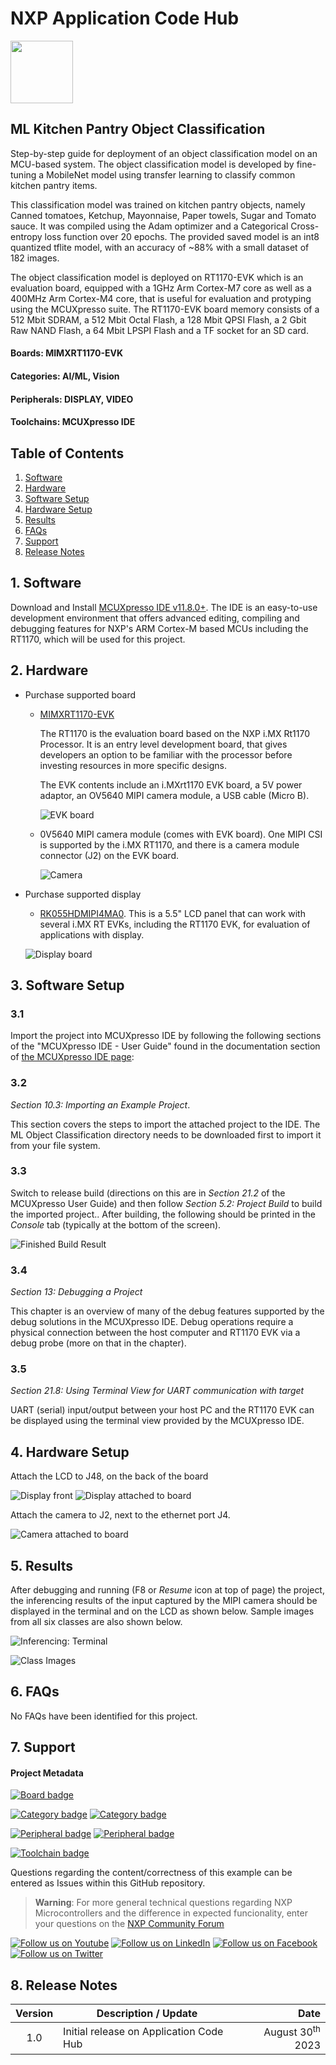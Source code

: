 # NXP Application Code Hub
[<img src="https://mcuxpresso.nxp.com/static/icon/nxp-logo-color.svg" width="100"/>](https://www.nxp.com)

## ML Kitchen Pantry Object Classification

Step-by-step guide for deployment of an object classification model on an MCU-based system. The object classification model is developed by fine-tuning a MobileNet model using transfer learning to classify common kitchen pantry items. 

This classification model was trained on kitchen pantry objects, namely Canned tomatoes, Ketchup, Mayonnaise, Paper towels, Sugar and Tomato sauce. It was compiled using the Adam optimizer and a Categorical Cross-entropy loss function over 20 epochs. The provided saved model is an int8 quantized tflite model, with an accuracy of ~88% with a small dataset of 182 images. 

The object classification model is deployed on RT1170-EVK which is an evaluation board, equipped with a 1GHz Arm Cortex-M7 core as well as a 400MHz Arm Cortex-M4 core, that is useful for evaluation and protyping using the MCUXpresso suite. The RT1170-EVK board memory consists of a 512 Mbit SDRAM, a 512 Mbit Octal Flash, a 128 Mbit QPSI Flash, a 2 Gbit Raw NAND Flash, a 64 Mbit LPSPI Flash and a TF socket for an SD card. 


#### Boards: MIMXRT1170-EVK
#### Categories: AI/ML, Vision
#### Peripherals: DISPLAY, VIDEO
#### Toolchains: MCUXpresso IDE

## Table of Contents
1. [Software](#step1)
2. [Hardware](#step2)
3. [Software Setup](#step3)
4. [Hardware Setup](#step4)
5. [Results](#step5)
6. [FAQs](#step6) 
7. [Support](#step7)
8. [Release Notes](#step8)

## 1. Software<a name="step1"></a>
<!-- ### 1.1 Software Packages   -->
Download and Install [MCUXpresso IDE v11.8.0+](https://www.nxp.com/design/software/development-software/mcuxpresso-software-and-tools-/mcuxpresso-integrated-development-environment-ide:MCUXpresso-IDE). The IDE is an easy-to-use development environment that offers advanced editing, compiling and debugging features for NXP's ARM Cortex-M based MCUs including the RT1170, which will be used for this project. 

## 2. Hardware<a name="step2"></a>
- Purchase supported board 
    - [MIMXRT1170-EVK](https://www.nxp.com/design/development-boards/i-mx-evaluation-and-development-boards/i-mx-rt1170-evaluation-kit:MIMXRT1170-EVK)

        The RT1170 is the evaluation board based on the NXP i.MX Rt1170 Processor. It is an entry level development board, that gives developers an option to be familiar with the processor before investing resources in more specific designs. 

        The EVK contents include an i.MXrt1170 EVK board, a 5V power adaptor, an OV5640 MIPI camera module, a USB cable (Micro B).
    
        ![EVK board](images/EVK.png)
    - 0V5640 MIPI camera module (comes with EVK board). One MIPI CSI is supported by the i.MX RT1170, and there is a camera module connector (J2) on the EVK board. 
    
        ![Camera](images/camera.png)

- Purchase supported display 
    - [RK055HDMIPI4MA0](https://www.nxp.com/part/RK055HDMIPI4MA0#/). This is a 5.5" LCD panel that can work with several i.MX RT EVKs, including the RT1170 EVK, for evaluation of applications with display.
    
    ![Display board](images/LCD.png)
    

## 3. Software Setup<a name="step3"></a>
### 3.1
Import the project into MCUXpresso IDE by following the following sections of the "MCUXpresso IDE - User Guide" found in the documentation section of [the MCUXpresso IDE page](https://www.nxp.com/design/software/development-software/mcuxpresso-software-and-tools-/mcuxpresso-integrated-development-environment-ide:MCUXpresso-IDE): 

### 3.2
*Section 10.3: Importing an Example Project*. 

This section covers the steps to import the attached project to the IDE. The ML Object Classification directory needs to be downloaded first to import it from your file system. 
<!-- **Section 4.2.4** *Installing SDKs by Importing a Remote SDK Git Repository* or **Section 4.2.5** *Installing SDKs by Importing a Local Clone of an SDK Git Repository* -->

<!-- ### 3.2
**Section 6** *Importing Example Projects (from installed SDKs)* -->

### 3.3
Switch to release build (directions on this are in *Section 21.2* of the MCUXpresso User Guide) and then follow *Section 5.2: Project Build* to build the imported project..
After building, the following should be printed in the *Console* tab (typically at the bottom of the screen). 

![Finished Build Result](images/Build.png)
### 3.4 
*Section 13: Debugging a Project* 

This chapter is an overview of many of the debug features supported by the debug solutions in the MCUXpresso IDE. Debug operations require a physical connection between the host computer and RT1170 EVK via a debug probe (more on that in the chapter).  

### 3.5
*Section 21.8: Using Terminal View for UART communication with target*

UART (serial) input/output between your host PC and the RT1170 EVK can be displayed using the terminal view provided by the MCUXpresso IDE. 

## 4. Hardware Setup <a name="step4"></a>
Attach the LCD to J48, on the back of the board 

![Display front](images/EVK%20w%20LCD%20front.png)
![Display attached to board](images/EVK%20%20w%20LCD%20back.png)

Attach the camera to J2, next to the ethernet port J4. 

![Camera attached to board](images/EVK%20%20w%20Camera.png)

## 5. Results<a name="step5"></a>
After debugging and running (F8 or *Resume* icon at top of page) the project, the inferencing results of the input captured by the MIPI camera should be displayed in the terminal and on the LCD as shown below. Sample images from all six classes are also shown below.  

![Inferencing: Terminal](images/Inference_terminal.png)

<!-- <img src=https://github.com/faithadegbenro/ach_gif_repo/blob/main/inference_lcd.gif width="300" height="400"/> -->
<!-- <img src= "images/inference_lcd.gif" width="300" height="400"/> -->

![Class Images](images/classes-image.png)

## 6. FAQs<a name="step6"></a>
No FAQs have been identified for this project.

## 7. Support<a name="step7"></a>
#### Project Metadata
<!----- Boards ----->
[![Board badge](https://img.shields.io/badge/Board-MIMXRT1170&ndash;EVK-blue)](https://github.com/search?q=org%3Anxp-appcodehub+MIMXRT1170-EVK+in%3Areadme&type=Repositories)

<!----- Categories ----->
[![Category badge](https://img.shields.io/badge/Category-AI/ML-yellowgreen)](https://github.com/search?q=org%3Anxp-appcodehub+aiml+in%3Areadme&type=Repositories) [![Category badge](https://img.shields.io/badge/Category-VISION-yellowgreen)](https://github.com/search?q=org%3Anxp-appcodehub+vision+in%3Areadme&type=Repositories)

<!----- Peripherals ----->
[![Peripheral badge](https://img.shields.io/badge/Peripheral-DISPLAY-yellow)](https://github.com/search?q=org%3Anxp-appcodehub+display+in%3Areadme&type=Repositories) [![Peripheral badge](https://img.shields.io/badge/Peripheral-VIDEO-yellow)](https://github.com/search?q=org%3Anxp-appcodehub+video+in%3Areadme&type=Repositories)

<!----- Toolchains ----->
[![Toolchain badge](https://img.shields.io/badge/Toolchain-MCUXPRESSO%20IDE-orange)](https://github.com/search?q=org%3Anxp-appcodehub+mcux+in%3Areadme&type=Repositories)

Questions regarding the content/correctness of this example can be entered as Issues within this GitHub repository.

>**Warning**: For more general technical questions regarding NXP Microcontrollers and the difference in expected funcionality, enter your questions on the [NXP Community Forum](https://community.nxp.com/)

[![Follow us on Youtube](https://img.shields.io/badge/Youtube-Follow%20us%20on%20Youtube-red.svg)](https://www.youtube.com/@NXP_Semiconductors)
[![Follow us on LinkedIn](https://img.shields.io/badge/LinkedIn-Follow%20us%20on%20LinkedIn-blue.svg)](https://www.linkedin.com/company/nxp-semiconductors)
[![Follow us on Facebook](https://img.shields.io/badge/Facebook-Follow%20us%20on%20Facebook-blue.svg)](https://www.facebook.com/nxpsemi/)
[![Follow us on Twitter](https://img.shields.io/badge/Twitter-Follow%20us%20on%20Twitter-white.svg)](https://twitter.com/NXP)

## 8. Release Notes<a name="step8"></a>
| Version | Description / Update                           | Date                        |
|:-------:|------------------------------------------------|----------------------------:|
| 1.0     | Initial release on Application Code Hub        | August 30<sup>th</sup> 2023 |

